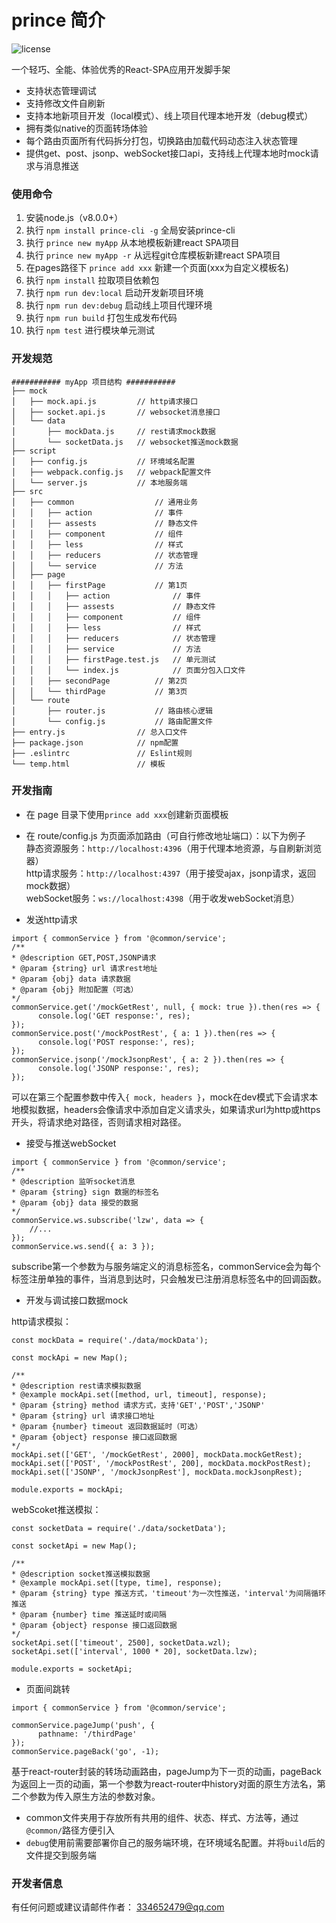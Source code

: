 # prince 简介
![license](https://img.shields.io/badge/license-MIT-green.svg)

一个轻巧、全能、体验优秀的React-SPA应用开发脚手架
- 支持状态管理调试
- 支持修改文件自刷新
- 支持本地新项目开发（local模式）、线上项目代理本地开发（debug模式）
- 拥有类似native的页面转场体验
- 每个路由页面所有代码拆分打包，切换路由加载代码动态注入状态管理
- 提供get、post、jsonp、webSocket接口api，支持线上代理本地时mock请求与消息推送

### 使用命令
 1. 安装node.js（v8.0.0+）
 2. 执行 `npm install prince-cli -g` 全局安装prince-cli
 3. 执行 `prince new myApp` 从本地模板新建react SPA项目
 4. 执行 `prince new myApp -r` 从远程git仓库模板新建react SPA项目
 5. 在pages路径下 `prince add xxx` 新建一个页面(xxx为自定义模板名)
 6. 执行 `npm install` 拉取项目依赖包
 7. 执行 `npm run dev:local` 启动开发新项目环境
 8. 执行 `npm run dev:debug` 启动线上项目代理环境
 9. 执行 `npm run build` 打包生成发布代码
 10. 执行 `npm test` 进行模块单元测试
 
### 开发规范
    ########### myApp 项目结构 ###########
    ├── mock
    │   ├── mock.api.js         // http请求接口
    │   ├── socket.api.js       // websocket消息接口
    │   └── data
    │       ├── mockData.js     // rest请求mock数据
    │       └── socketData.js   // websocket推送mock数据
    ├── script
    │   ├── config.js           // 环境域名配置
    │   ├── webpack.config.js   // webpack配置文件
    │   └── server.js           // 本地服务端
    ├── src
    │   ├── common                  // 通用业务
    │   │   ├── action              // 事件
    │   │   ├── assests             // 静态文件
    │   │   ├── component           // 组件
    │   │   ├── less                // 样式
    │   │   ├── reducers            // 状态管理
    │   │   └── service             // 方法
    │   ├── page
    │   │   ├── firstPage           // 第1页
    │   │   │   ├── action              // 事件
    │   │   │   ├── assests             // 静态文件
    │   │   │   ├── component           // 组件
    │   │   │   ├── less                // 样式
    │   │   │   ├── reducers            // 状态管理
    │   │   │   ├── service             // 方法
    │   │   │   ├── firstPage.test.js   // 单元测试
    │   │   │   └── index.js            // 页面分包入口文件
    │   │   ├── secondPage          // 第2页   
    │   │   └── thirdPage           // 第3页
    │   └── route
    │       ├── router.js           // 路由核心逻辑
    │       └── config.js           // 路由配置文件
    ├── entry.js                // 总入口文件
    ├── package.json            // npm配置
    ├── .eslintrc               // Eslint规则
    └── temp.html               // 模板
  
### 开发指南
- 在 page 目录下使用`prince add xxx`创建新页面模板<br/>

- 在 route/config.js 为页面添加路由（可自行修改地址端口）：以下为例子 <br/>
静态资源服务：`http://localhost:4396`（用于代理本地资源，与自刷新浏览器）<br/>
http请求服务：`http://localhost:4397`（用于接受ajax，jsonp请求，返回mock数据）<br/>
webSocket服务：`ws://localhost:4398`（用于收发webSocket消息）<br/>

- 发送http请求
``` 
import { commonService } from '@common/service';
/**
* @description GET,POST,JSONP请求
* @param {string} url 请求rest地址
* @param {obj} data 请求数据
* @param {obj} 附加配置（可选）
*/
commonService.get('/mockGetRest', null, { mock: true }).then(res => {
      console.log('GET response:', res);
});
commonService.post('/mockPostRest', { a: 1 }).then(res => {
      console.log('POST response:', res);
});
commonService.jsonp('/mockJsonpRest', { a: 2 }).then(res => {
      console.log('JSONP response:', res);
});
``` 
可以在第三个配置参数中传入`{ mock, headers }`，mock在dev模式下会请求本地模拟数据，headers会像请求中添加自定义请求头，如果请求url为http或https开头，将请求绝对路径，否则请求相对路径。

- 接受与推送webSocket
``` 
import { commonService } from '@common/service';
/**
* @description 监听socket消息
* @param {string} sign 数据的标签名
* @param {obj} data 接受的数据
*/
commonService.ws.subscribe('lzw', data => {
	//...
});
commonService.ws.send({ a: 3 });
``` 
subscribe第一个参数为与服务端定义的消息标签名，commonService会为每个标签注册单独的事件，当消息到达时，只会触发已注册消息标签名中的回调函数。

- 开发与调试接口数据mock<br/>

http请求模拟：
``` 
const mockData = require('./data/mockData');

const mockApi = new Map();

/**
* @description rest请求模拟数据
* @example mockApi.set([method, url, timeout], response);
* @param {string} method 请求方式，支持'GET','POST','JSONP'
* @param {string} url 请求接口地址
* @param {number} timeout 返回数据延时（可选）
* @param {object} response 接口返回数据
*/
mockApi.set(['GET', '/mockGetRest', 2000], mockData.mockGetRest);
mockApi.set(['POST', '/mockPostRest', 200], mockData.mockPostRest);
mockApi.set(['JSONP', '/mockJsonpRest'], mockData.mockJsonpRest);

module.exports = mockApi;
``` 

webScoket推送模拟：
``` 
const socketData = require('./data/socketData');

const socketApi = new Map();

/**
* @description socket推送模拟数据
* @example mockApi.set([type, time], response);
* @param {string} type 推送方式，'timeout'为一次性推送，'interval'为间隔循环推送
* @param {number} time 推送延时或间隔
* @param {object} response 接口返回数据
*/
socketApi.set(['timeout', 2500], socketData.wzl);
socketApi.set(['interval', 1000 * 20], socketData.lzw);

module.exports = socketApi;
``` 

- 页面间跳转

``` 
import { commonService } from '@common/service';

commonService.pageJump('push', {
      pathname: '/thirdPage'
});
commonService.pageBack('go', -1);
``` 
基于react-router封装的转场动画路由，pageJump为下一页的动画，pageBack为返回上一页的动画，第一个参数为react-router中history对面的原生方法名，第二个参数为传入原生方法的参数对象。

- common文件夹用于存放所有共用的组件、状态、样式、方法等，通过`@common/`路径方便引入
- `debug`使用前需要部署你自己的服务端环境，在环境域名配置。并将`build`后的文件提交到服务端<br/>

### 开发者信息
有任何问题或建议请邮件作者：
334652479@qq.com
